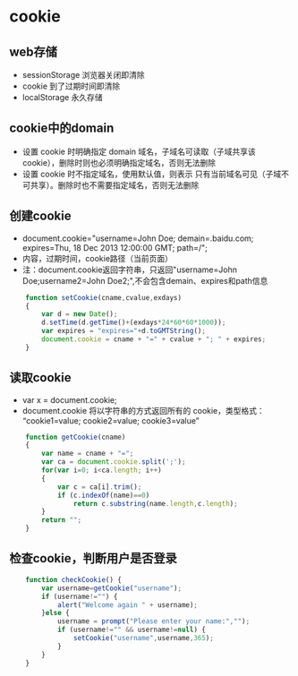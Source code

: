 # cookie

## web存储

- sessionStorage 浏览器关闭即清除
- cookie 到了过期时间即清除
- localStorage 永久存储

## cookie中的domain

- 设置 cookie 时明确指定 domain 域名，子域名可读取（子域共享该cookie），删除时则也必须明确指定域名，否则无法删除
- 设置 cookie 时不指定域名，使用默认值，则表示 只有当前域名可见（子域不可共享）。删除时也不需要指定域名，否则无法删除

## 创建cookie

- document.cookie="username=John Doe; demain=.baidu.com; expires=Thu, 18 Dec 2013 12:00:00 GMT; path=/";
- 内容，过期时间，cookie路径（当前页面）
- 注：document.cookie返回字符串，只返回"username=John Doe;username2=John Doe2;",不会包含demain、expires和path信息

```javascript
    function setCookie(cname,cvalue,exdays)
    {
        var d = new Date();
        d.setTime(d.getTime()+(exdays*24*60*60*1000));
        var expires = "expires="+d.toGMTString();
        document.cookie = cname + "=" + cvalue + "; " + expires;
    }
```

## 读取cookie

- var x = document.cookie;
- document.cookie 将以字符串的方式返回所有的 cookie，类型格式： “cookie1=value; cookie2=value; cookie3=value”

```javascript
    function getCookie(cname)
    {
        var name = cname + "=";
        var ca = document.cookie.split(';');
        for(var i=0; i<ca.length; i++)
        {
            var c = ca[i].trim();
            if (c.indexOf(name)==0)
                return c.substring(name.length,c.length);
        }
        return "";
    }
```

## 检查cookie，判断用户是否登录

```javascript
    function checkCookie() {
        var username=getCookie("username");
        if (username!="") {
            alert("Welcome again " + username);
        }else {
            username = prompt("Please enter your name:","");
            if (username!="" && username!=null) {
                setCookie("username",username,365);
            }
        }
    }
```
